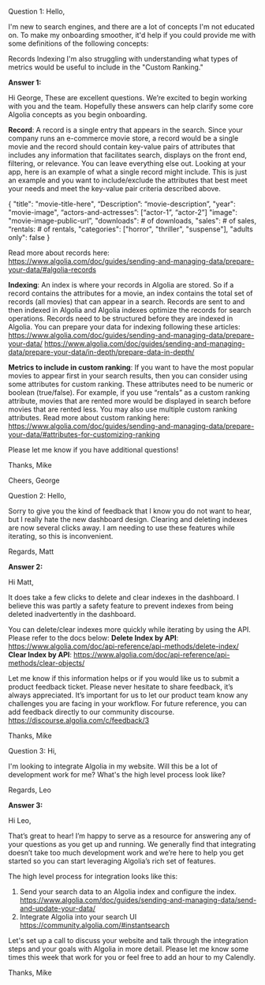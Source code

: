 Question 1: Hello,

I'm new to search engines, and there are a lot of concepts I'm not educated on. To make my onboarding smoother, it'd help if you could provide me with some definitions of the following concepts:

Records
Indexing
I'm also struggling with understanding what types of metrics would be useful to include in the "Custom Ranking."

**Answer 1:**

Hi George, 
These are excellent questions. We’re excited to begin working with you and the team. Hopefully these answers can help clarify some core Algolia concepts as you begin onboarding. 

**Record**: A record is a single entry that appears in the search. Since your company runs an e-commerce movie store, a record would be a single movie and the record should contain key-value pairs of attributes that includes any information that facilitates search, displays on the front end, filtering, or relevance. You can leave everything else out. 
Looking at your app, here is an example of what a single record might include. This is just an example and you want to include/exclude the attributes that best meet your needs and meet the key-value pair criteria described above.

{
  "title": "movie-title-here",
  “Description”: “movie-description”,
  "year": "movie-image",
  “actors-and-actresses”: [“actor-1”, “actor-2”]
  "image": "movie-image-public-url”,
  "downloads": # of downloads,
  "sales": # of sales,
  “rentals: # of rentals,
  "categories": ["horror", "thriller", "suspense"],
  "adults only": false
}

Read more about records here:
https://www.algolia.com/doc/guides/sending-and-managing-data/prepare-your-data/#algolia-records

**Indexing**:  An index is where your records in Algolia are stored. So if a record contains the attributes for a movie, an index contains the total set of records (all movies) that can appear in a search. Records are sent to and then indexed in Algolia and Algolia indexes optimize the records for search operations. 
Records need to be structured before they are indexed in Algolia. You can prepare your data for indexing following these articles:
https://www.algolia.com/doc/guides/sending-and-managing-data/prepare-your-data/
https://www.algolia.com/doc/guides/sending-and-managing-data/prepare-your-data/in-depth/prepare-data-in-depth/

**Metrics to include in custom ranking**: If you want to have the most popular movies to appear first in your search results, then you can consider using some attributes for custom ranking. These attributes need to be numeric or boolean (true/false). For example, if you use “rentals” as a custom ranking attribute, movies that are rented more would be displayed in search before movies that are rented less.
You may also use multiple custom ranking attributes. Read more about custom ranking here: 
https://www.algolia.com/doc/guides/sending-and-managing-data/prepare-your-data/#attributes-for-customizing-ranking

Please let me know if you have additional questions!

Thanks,
Mike

Cheers, George

Question 2: Hello,

Sorry to give you the kind of feedback that I know you do not want to hear, but I really hate the new dashboard design. Clearing and deleting indexes are now several clicks away. I am needing to use these features while iterating, so this is inconvenient.

Regards, Matt

**Answer 2:**

Hi Matt, 

It does take a few clicks to delete and clear indexes in the dashboard. I believe this was partly a safety feature to prevent indexes from being deleted inadvertently in the dashboard.

You can delete/clear indexes more quickly while iterating by using the API. Please refer to the docs below:
**Delete Index by API**: https://www.algolia.com/doc/api-reference/api-methods/delete-index/
**Clear Index by API**: https://www.algolia.com/doc/api-reference/api-methods/clear-objects/

Let me know if this information helps or if you would like us to submit a product feedback ticket. Please never hesitate to share feedback, it’s always appreciated. It’s important for us to let our product team know any challenges you are facing in your workflow. For future reference, you can add feedback directly to our community discourse. https://discourse.algolia.com/c/feedback/3

Thanks,
Mike


Question 3: Hi,

I'm looking to integrate Algolia in my website. Will this be a lot of development work for me? What's the high level process look like?

Regards, Leo

**Answer 3:**

Hi Leo, 

That’s great to hear! I’m happy to serve as a resource for answering any of your questions as you get up and running. We generally find that integrating doesn’t take too much development work and we’re here to help you get started so you can start leveraging Algolia’s rich set of features. 

The high level process for integration looks like this: 
1. Send your search data to an Algolia index and configure the index.
https://www.algolia.com/doc/guides/sending-and-managing-data/send-and-update-your-data/
2. Integrate Algolia into your search UI
https://community.algolia.com/#instantsearch 

Let's set up a call to discuss your website and talk through the integration steps and your goals with Algolia in more detail. Please let me know some times this week that work for you or feel free to add an hour to my Calendly. 

Thanks,
Mike
